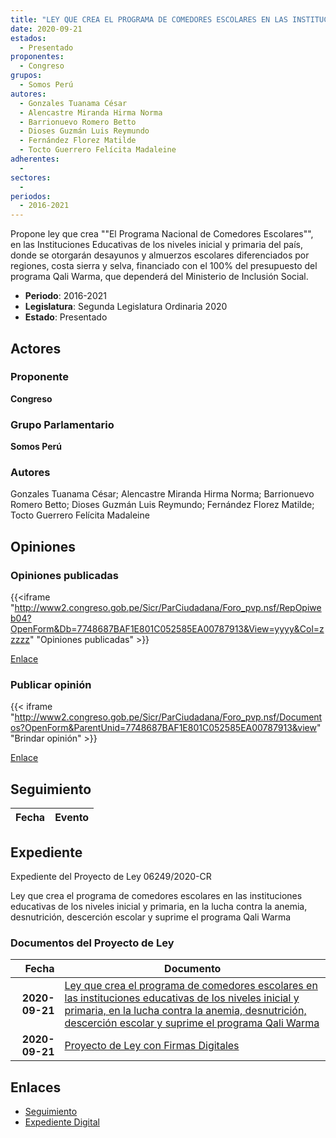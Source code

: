 ```yaml
---
title: "LEY QUE CREA EL PROGRAMA DE COMEDORES ESCOLARES EN LAS INSTITUCIONES EDUCATIVAS DE LOS NIVELES DE INICIAL Y PRIMARIA, EN LA LUCHA CONTRA LA ANEMIA, DESNUTRICIÓN, DESCERCIÓN ESCOLAR Y SUPRIME EL PROGRAMA QALI WARMA"
date: 2020-09-21
estados: 
  - Presentado
proponentes: 
  - Congreso
grupos: 
  - Somos Perú
autores: 
  - Gonzales Tuanama César
  - Alencastre Miranda Hirma Norma
  - Barrionuevo Romero Betto
  - Dioses Guzmán Luis Reymundo
  - Fernández Florez Matilde
  - Tocto Guerrero Felícita Madaleine
adherentes: 
  - 
sectores: 
  - 
periodos: 
  - 2016-2021
---
```


Propone ley que crea ""El Programa Nacional de Comedores Escolares"", en las Instituciones Educativas de los niveles inicial y primaria del país, donde se otorgarán desayunos y almuerzos escolares diferenciados por regiones, costa sierra y selva, financiado con el 100% del presupuesto del programa Qali Warma, que dependerá del Ministerio de Inclusión Social.

- **Periodo**: 2016-2021
- **Legislatura**: Segunda Legislatura Ordinaria 2020
- **Estado**: Presentado

## Actores

### Proponente

**Congreso**

### Grupo Parlamentario

**Somos Perú**

### Autores

Gonzales Tuanama César; Alencastre Miranda Hirma Norma; Barrionuevo Romero Betto; Dioses Guzmán Luis Reymundo; Fernández Florez Matilde; Tocto Guerrero Felícita Madaleine


## Opiniones

### Opiniones publicadas

{{<iframe "http://www2.congreso.gob.pe/Sicr/ParCiudadana/Foro_pvp.nsf/RepOpiweb04?OpenForm&Db=7748687BAF1E801C052585EA00787913&View=yyyy&Col=zzzzz" "Opiniones publicadas" >}}

[Enlace](http://www2.congreso.gob.pe/Sicr/ParCiudadana/Foro_pvp.nsf/RepOpiweb04?OpenForm&Db=7748687BAF1E801C052585EA00787913&View=yyyy&Col=zzzzz)
### Publicar opinión

{{< iframe "http://www2.congreso.gob.pe/Sicr/ParCiudadana/Foro_pvp.nsf/Documentos?OpenForm&ParentUnid=7748687BAF1E801C052585EA00787913&view" "Brindar opinión" >}}

[Enlace](http://www2.congreso.gob.pe/Sicr/ParCiudadana/Foro_pvp.nsf/Documentos?OpenForm&ParentUnid=7748687BAF1E801C052585EA00787913&view)

## Seguimiento

| Fecha | Evento |
|------:|--------|


## Expediente

Expediente del Proyecto de Ley 06249/2020-CR

Ley que crea el programa de comedores escolares en las instituciones educativas de los niveles inicial y primaria, en la lucha contra la anemia, desnutrición, descerción escolar y suprime el programa Qali Warma


### Documentos del Proyecto de Ley

| Fecha | Documento |
|------:|--------|
| **2020-09-21** | [Ley que crea el programa de comedores escolares en las instituciones educativas de los niveles inicial y primaria, en la lucha contra la anemia, desnutrición, descerción escolar y suprime el programa Qali Warma](http://www.leyes.congreso.gob.pe/Documentos/2016_2021/Proyectos_de_Ley_y_de_Resoluciones_Legislativas/PL06249-20200921.pdf) |
| **2020-09-21** | [Proyecto de Ley con Firmas Digitales](http://www.leyes.congreso.gob.pe/Documentos/2016_2021/Proyectos_de_Ley_y_de_Resoluciones_Legislativas/Proyectos_Firmas_digitales/PL06249.pdf) |

## Enlaces 

- [Seguimiento](http://www2.congreso.gob.pehttp://www2.congreso.gob.pe/Sicr/TraDocEstProc/CLProLey2016.nsf/f7fff46988ca05b1052578e100829cc7/92f6920630822ed3052585eb001452e0?OpenDocument)
- [Expediente Digital](http://www2.congreso.gob.pehttp://www2.congreso.gob.pe/Sicr/TraDocEstProc/CLProLey2016.nsf/f7fff46988ca05b1052578e100829cc7/92f6920630822ed3052585eb001452e0?OpenDocument&Click=05257FB7005EB655.eb71d0cf91d8294e05256cdf006b5706/$Body/0.1C6C)
